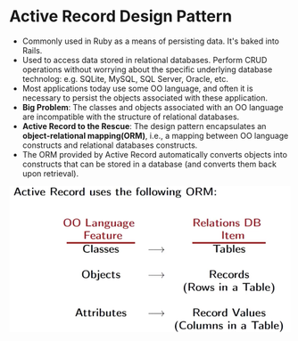 # Active Record Design Pattern

- Commonly used in Ruby as a means of persisting data. It's baked into Rails.
- Used to access data stored in relational databases. Perform CRUD operations without worrying about the specific underlying database technolog: e.g. SQLite, MySQL, SQL Server, Oracle, etc.
- Most applications today use some OO language, and often it is necessary to persist the objects associated with these application. 
- **Big Problem**: The classes and objects associated with an OO language are incompatible with the structure of relational databases.
- **Active Record to the Rescue**: The design pattern encapsulates an **object-relational mapping(ORM)**, i.e., a mapping between OO language constructs and relational databases constructs.
- The ORM provided by Active Record automatically converts objects into constructs that can be stored in a database (and converts them back upon retrieval).

![](./active-record-ORM.png)